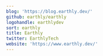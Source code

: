 ```yaml
---
blog: 'https://blog.earthly.dev/'
github: earthly/earthly
logohandle: earthlydev
sort: earthly
title: Earthly
twitter: EarthlyTech
website: 'https://www.earthly.dev/'
---
```

